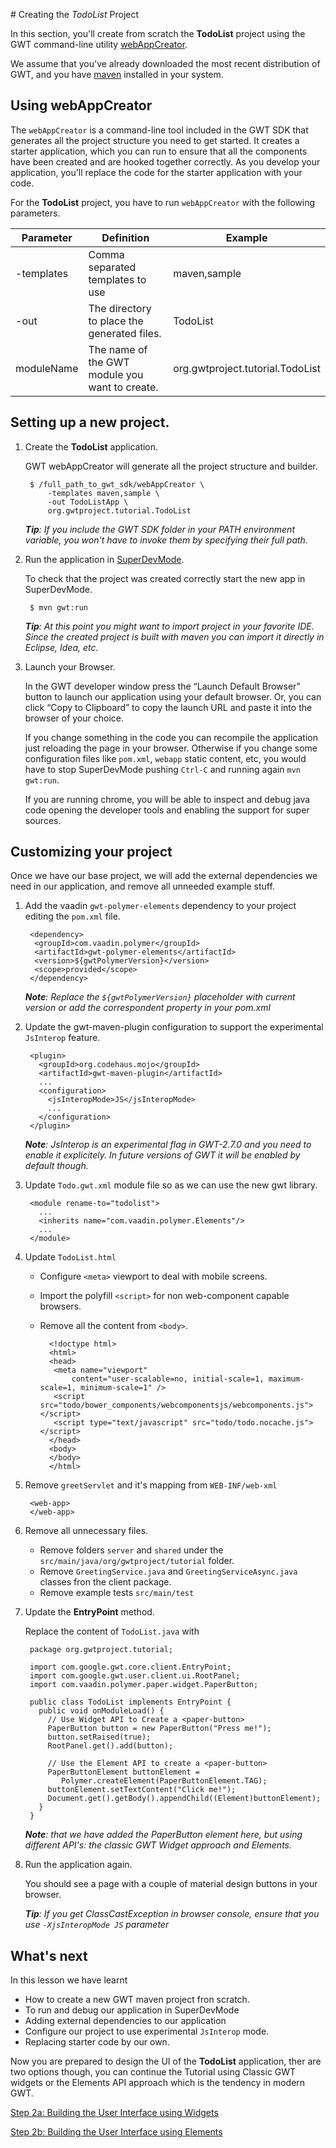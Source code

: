 # Creating the *TodoList* Project

In this section, you'll create from scratch the **TodoList** project using the GWT command-line utility [webAppCreator](http://www.gwtproject.org/doc/latest/RefCommandLineTools.html#webAppCreator).

We assume that you've already downloaded the most recent distribution of GWT, and you have [maven](https://maven.apache.org/) installed in your system.

## Using webAppCreator

The `webAppCreator` is a command-line tool included in the GWT SDK that generates all the project structure you need to get started. It creates a starter application, which you can run to ensure that all the components have been created and are hooked together correctly. As you develop your application, you'll replace the code for the starter application with your code.

For the **TodoList** project, you have to run `webAppCreator` with the following parameters.

| Parameter  | Definition                                     | Example      |
| ---------- | -----------------------------------------------| ------------ |
| -templates | Comma separated templates to use               | maven,sample |
| -out       | The directory to place the generated files.    | TodoList     |
| moduleName | The name of the GWT module you want to create. | org.gwtproject.tutorial.TodoList |


## Setting up a new project.

1. Create the **TodoList** application.

      GWT webAppCreator will generate all the project structure and builder.

        $ /full_path_to_gwt_sdk/webAppCreator \
            -templates maven,sample \
            -out TodoListApp \
            org.gwtproject.tutorial.TodoList

      _**Tip**: If you include the GWT SDK folder in your PATH environment variable, you won't have to invoke them by specifying their full path._


2. Run the application in [SuperDevMode](articles/superdevmode.html).

     To check that the project was created correctly start the new app in SuperDevMode.

        $ mvn gwt:run

      _**Tip**: At this point you might want to import project in your favorite IDE. Since the created project is built with maven you can import it directly in Eclipse, Idea, etc._

3. Launch your Browser.

     In the GWT developer window press the “Launch Default Browser” button to launch our application using your default browser. Or, you can click “Copy to Clipboard” to copy the launch URL and paste it into the browser of your choice.

     If you change something in the code you can recompile the application just reloading the page in your browser. Otherwise if you change some configuration files like `pom.xml`, `webapp` static content, etc, you would have to stop SuperDevMode pushing `Ctrl-C` and running again `mvn gwt:run`.

     If you are running chrome, you will be able to inspect and debug java code opening the developer tools and enabling the support for super sources.
     
## Customizing your project

Once we have our base project, we will add the external dependencies we need in our application, and remove all unneeded example stuff.

1. Add the vaadin `gwt-polymer-elements` dependency to your project editing the `pom.xml` file.

        <dependency>
         <groupId>com.vaadin.polymer</groupId>
         <artifactId>gwt-polymer-elements</artifactId>
         <version>${gwtPolymerVersion}</version>
         <scope>provided</scope>
        </dependency>

     _**Note**: Replace the `${gwtPolymerVersion}` placeholder with current version or add the correspondent property in your pom.xml_

2. Update the gwt-maven-plugin configuration to support the experimental `JsInterop` feature.

        <plugin>
          <groupId>org.codehaus.mojo</groupId>
          <artifactId>gwt-maven-plugin</artifactId>
          ...
          <configuration>
            <jsInteropMode>JS</jsInteropMode>
            ...
          </configuration>
        </plugin>

      _**Note**: JsInterop is an experimental flag in GWT-2.7.0 and you need to enable it explicitely. In future versions of GWT it will be enabled by default though._

3. Update `Todo.gwt.xml` module file so as we can use the new gwt library.

        <module rename-to="todolist">
          ...
          <inherits name="com.vaadin.polymer.Elements"/>
          ...
        </module>

4. Update `TodoList.html`
    * Configure `<meta>` viewport to deal with mobile screens.
    * Import the polyfill `<script>` for non web-component capable browsers.
    * Remove all the content from `<body>`.

            <!doctype html>
            <html>
            <head>
             <meta name="viewport"
                 content="user-scalable=no, initial-scale=1, maximum-scale=1, minimum-scale=1" />
             <script src="todo/bower_components/webcomponentsjs/webcomponents.js"></script>
             <script type="text/javascript" src="todo/todo.nocache.js"></script>
            </head>
            <body>
            </body>
            </html>

5. Remove `greetServlet` and it's mapping from `WEB-INF/web-xml`

        <web-app>
        </web-app>

6. Remove all unnecessary files.

    *  Remove folders `server` and `shared` under the `src/main/java/org/gwtproject/tutorial` folder.
    *  Remove `GreetingService.java` and `GreetingServiceAsync.java` classes fron the client package.
    *  Remove example tests `src/main/test`

7. Update the **EntryPoint** method.

    Replace the content of `TodoList.java` with

        package org.gwtproject.tutorial;

        import com.google.gwt.core.client.EntryPoint;
        import com.google.gwt.user.client.ui.RootPanel;
        import com.vaadin.polymer.paper.widget.PaperButton;

        public class TodoList implements EntryPoint {
          public void onModuleLoad() {
            // Use Widget API to Create a <paper-button>
            PaperButton button = new PaperButton("Press me!");
            button.setRaised(true);
            RootPanel.get().add(button);

            // Use the Element API to create a <paper-button>
            PaperButtonElement buttonElement =
               Polymer.createElement(PaperButtonElement.TAG);
            buttonElement.setTextContent("Click me!");
            Document.get().getBody().appendChild((Element)buttonElement);
          }
        }

    _**Note**: that we have added the PaperButton element here, but using different API's: the classic GWT Widget approach and Elements._

8. Run the application again.

    You should see a page with a couple of material design buttons in your browser.

    _**Tip**: If you get ClassCastException in browser console, ensure that you use `-XjsInteropMode JS` parameter_

## What's next

In this lesson we have learnt

- How to create a new GWT maven project fron scratch.
- To run and debug our application in SuperDevMode
- Adding external dependencies to our application
- Configure our project to use experimental `JsInterop` mode.
- Replacing starter code by our own.

Now you are prepared to design the UI of the **TodoList** application, ther are two options though, you can continue the Tutorial using Classic GWT widgets or the Elements API approach which is the tendency in modern GWT.

[Step 2a: Building the User Interface using Widgets](widgets-buildui.html)

[Step 2b: Building the User Interface using Elements](elements-buildui.html)
